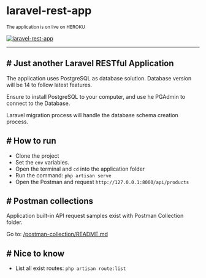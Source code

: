 # laravel-rest-app

<small> The application is on live on HEROKU </small> 

<a href="https://laravel-rest-app.herokuapp.com" rel="laravel-rest-app">![laravel-rest-app](https://img.shields.io/badge/Heroku-430098?style=for-the-badge&logo=heroku&logoColor=white)</a> 

---
## # Just another Laravel RESTful Application

The application uses PostgreSQL as database solution.
Database version will be 14 to follow latest features. 

Ensure to install PostgreSQL to your computer, and use he PGAdmin to connect to the Database.

Laravel migration process will handle the database schema creation process.

## # How to run
- Clone the project
- Set the `env` variables.
- Open the terminal and `cd` into the application folder
- Run the command: `php artisan serve`
- Open the Postman and request `http://127.0.0.1:8000/api/products` 

## # Postman collections
Application built-in API request samples exist with Postman Collection folder.

Go to: [/postman-collection/README.md](postman-collection/)

## # Nice to know
- List all exist routes: `php artisan route:list`